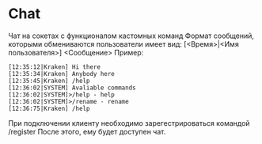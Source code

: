 # Chat
Чат на сокетах с функционалом кастомных команд
Формат сообщений, которыми обмениваются пользователи имеет вид:
[<Время>|<Имя пользователя>] <Сообщение>
Пример:
```
[12:35:12|Kraken] Hi there
[12:35:34|Kraken] Anybody here
[12:35:45|Kraken] /help
[12:36:02|SYSTEM] Avaliable commands 
[12:36:02|SYSTEM]>/help - help
[12:36:02|SYSTEM]>/rename - rename
[12:36:75|Kraken] /help

```
При подключении клиенту необходимо зарегестрироваться командой /register
После этого, ему будет доступен чат.

